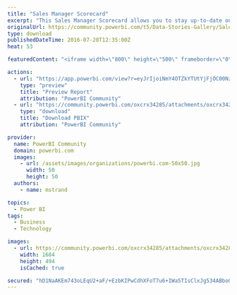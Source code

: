 ```yaml
---
title: "Sales Manager Scorecard"
excerpt: "This Sales Manager Scorecard allows you to stay up-to-date on your company's sales by automatically showing you how your company sales has done the"
originalUrl: https://community.powerbi.com/t5/Data-Stories-Gallery/Sales-Manager-Scorecard/m-p/53842
type: download
publishedDateTime: 2016-07-28T12:35:00Z
heat: 53

featuredContent: "<iframe width=\"800\" height=\"500\" frameborder=\"0\" src=\"https://app.powerbi.com/view?r=eyJrIjoiNmY4OTZkYTUtYjFjOC00Nzk4LTllMWYtYTE4YjVjNzYwYTgxIiwidCI6ImU0OTdiODdkLTA2MmQtNDAzZS1iNWMxLTNlZGNhN2IzNTUwNyIsImMiOjN9\"></iframe>"

actions:
  - url: "https://app.powerbi.com/view?r=eyJrIjoiNmY4OTZkYTUtYjFjOC00Nzk4LTllMWYtYTE4YjVjNzYwYTgxIiwidCI6ImU0OTdiODdkLTA2MmQtNDAzZS1iNWMxLTNlZGNhN2IzNTUwNyIsImMiOjN9"
    type: "preview"
    title: "Preview Report"
    attribution: "PowerBI Community"
  - url: "https://community.powerbi.com/oxcrx34285/attachments/oxcrx34285/DataStoriesGallery/183/2/V360%20Demo%20Sales.pbix"
    type: "download"
    title: "Download PBIX"
    attribution: "PowerBI Community"

provider:
  name: PowerBI Community
  domain: powerbi.com
  images:
    - url: /assets/images/organizations/powerbi.com-50x50.jpg
      width: 50
      height: 50
  authors:
    - name: mstrand

topics:
  - Power BI
tags:
  - Business
  - Technology

images:
  - url: https://community.powerbi.com/oxcrx34285/attachments/oxcrx34285/DataStoriesGallery/183/1/vizion%20360%20logo.jpg
    width: 1684
    height: 494
    isCached: true

secured: "hD1NaAKEm743oLEqU2+aF/+EzbKIPwCdhXFoT7u6+IWa5TIsClxJg534ABboGF/yqKv3BhtCoa7ozgATK7KB2wSVg1sE8DQfrhi1mUJdfZZPtAHssdqoqWCIuqBWdmJ1y7Hec4JBol3xnvZlTtxuFGYp+pR6D5PBng67PdfYYtw9Cta8uOspqOMNky2TMkB7+CDPiB4mG85zDERqJwgDcRY+FsM/nLZRymxZpTbdc+AK68HuG0U7lgp8Z65SHtQ/9ss4F55S12UulkmZSrP3F88/H9J0atA2eVDUG9nzfO0J0mQjY6r3Up13/cFD/CQo1l5pWFpjwedSVdThrt9yOpJymAGtpVcZQL8ONupfwc0SpKid+12/dtg8ApROn1qFLg6L3dEeuqmujPn9L7ZKcC9Ev8U8ckUTjyjsGEBhOHljiRFqWRjNbk1egLvccOnh;axubWAlhpmQTrp0QTLGirA=="
---
```


